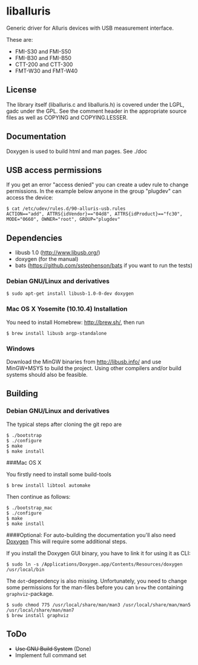 # liballuris
Generic driver for Alluris devices with USB measurement interface.

These are:
* FMI-S30 and FMI-S50
* FMI-B30 and FMI-B50
* CTT-200 and CTT-300
* FMT-W30 and FMT-W40

## License

The library itself (liballuris.c and liballuris.h) is covered under the LGPL, gadc under the GPL.
See the comment header in the appropriate source files as well as COPYING and COPYING.LESSER.

## Documentation

Doxygen is used to build html and man pages. See ./doc

## USB access permissions

If you get an error "access denied" you can create a udev rule to change permissions.
In the example below anyone in the group "plugdev" can access the device:

```
$ cat /etc/udev/rules.d/90-alluris-usb.rules
ACTION=="add", ATTRS{idVendor}=="04d8", ATTRS{idProduct}=="fc30", MODE="0660", OWNER="root", GROUP="plugdev"
```

## Dependencies

* libusb 1.0 (http://www.libusb.org/)
* doxygen (for the manual)
* bats (https://github.com/sstephenson/bats if you want to run the tests)

### Debian GNU/Linux and derivatives

```
$ sudo apt-get install libusb-1.0-0-dev doxygen
```

###  Mac OS X Yosemite (10.10.4) Installation

You need to install Homebrew: http://brew.sh/, then run

```
$ brew install libusb argp-standalone
```

### Windows

Download the MinGW binaries from http://libusb.info/ and use MinGW+MSYS to build the project.
Using other compilers and/or build systems should also be feasible.

## Building

### Debian GNU/Linux and derivatives
The typical steps after cloning the git repo are

```
$ ./bootstrap
$ ./configure
$ make
$ make install
```

###Mac OS X

You firstly need to install some build-tools

```
$ brew install libtool automake
```


Then continue as follows:


```
$ ./bootstrap_mac
$ ./configure
$ make
$ make install
```

####Optional: For auto-building the documentation you'll also need [Doxygen](http://www.stack.nl/~dimitri/doxygen/)
This will require some additional steps.

If you install the Doxygen GUI binary, you have to link it for using it as CLI:

```
$ sudo ln -s /Applications/Doxygen.app/Contents/Resources/doxygen /usr/local/bin
```
The `dot`-dependency is also missing. Unfortunately, you need to change some permissions for the man-files before you can `brew` the containing `graphviz`-package.

```
$ sudo chmod 775 /usr/local/share/man/man3 /usr/local/share/man/man5 /usr/local/share/man/man7
$ brew install graphviz
```


## ToDo

* ~~Use GNU Build System~~ (Done)
* Implement full command set
